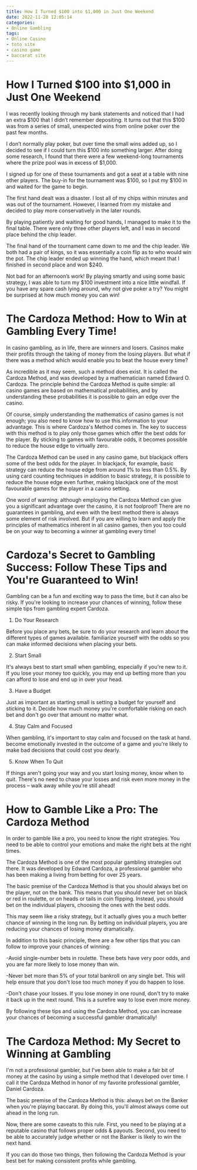 ```yaml
---
title: How I Turned $100 into $1,000 in Just One Weekend
date: 2022-11-28 12:05:14
categories:
- Online Gambling
tags:
- Online Casino
- toto site
- casino game
- baccarat site
---
```



#  How I Turned $100 into $1,000 in Just One Weekend

I was recently looking through my bank statements and noticed that I had an extra $100 that I didn’t remember depositing. It turns out that this $100 was from a series of small, unexpected wins from online poker over the past few months.

I don’t normally play poker, but over time the small wins added up, so I decided to see if I could turn this $100 into something larger. After doing some research, I found that there were a few weekend-long tournaments where the prize pool was in excess of $1,000.

I signed up for one of these tournaments and got a seat at a table with nine other players. The buy-in for the tournament was $100, so I put my $100 in and waited for the game to begin.

The first hand dealt was a disaster. I lost all of my chips within minutes and was out of the tournament. However, I learned from my mistake and decided to play more conservatively in the later rounds.

By playing patiently and waiting for good hands, I managed to make it to the final table. There were only three other players left, and I was in second place behind the chip leader.

The final hand of the tournament came down to me and the chip leader. We both had a pair of kings, so it was essentially a coin flip as to who would win the pot. The chip leader ended up winning the hand, which meant that I finished in second place and won $240.

Not bad for an afternoon’s work! By playing smartly and using some basic strategy, I was able to turn my $100 investment into a nice little windfall. If you have any spare cash lying around, why not give poker a try? You might be surprised at how much money you can win!

#  The Cardoza Method: How to Win at Gambling Every Time!

In casino gambling, as in life, there are winners and losers. Casinos make their profits through the taking of money from the losing players. But what if there was a method which would enable you to beat the house every time?

As incredible as it may seem, such a method does exist. It is called the Cardoza Method, and was developed by a mathematician named Edward O. Cardoza. The principle behind the Cardoza Method is quite simple: all casino games are based on mathematical probabilities, and by understanding these probabilities it is possible to gain an edge over the casino.

Of course, simply understanding the mathematics of casino games is not enough; you also need to know how to use this information to your advantage. This is where Cardoza's Method comes in. The key to success with this method is to play only those games which offer the best odds for the player. By sticking to games with favourable odds, it becomes possible to reduce the house edge to virtually zero.

The Cardoza Method can be used in any casino game, but blackjack offers some of the best odds for the player. In blackjack, for example, basic strategy can reduce the house edge from around 1% to less than 0.5%. By using card counting techniques in addition to basic strategy, it is possible to reduce the house edge even further, making blackjack one of the most favourable games for the player in a casino setting.

One word of warning: although employing the Cardoza Method can give you a significant advantage over the casino, it is not foolproof! There are no guarantees in gambling, and even with the best method there is always some element of risk involved. But if you are willing to learn and apply the principles of mathematics inherent in all casino games, then you too could be on your way to becoming a winner at gambling every time!

#  Cardoza's Secret to Gambling Success: Follow These Tips and You're Guaranteed to Win!

Gambling can be a fun and exciting way to pass the time, but it can also be risky. If you're looking to increase your chances of winning, follow these simple tips from gambling expert Cardoza.

1. Do Your Research

Before you place any bets, be sure to do your research and learn about the different types of games available. familiarize yourself with the odds so you can make informed decisions when placing your bets.

2. Start Small

It's always best to start small when gambling, especially if you're new to it. If you lose your money too quickly, you may end up betting more than you can afford to lose and end up in over your head.

3. Have a Budget

Just as important as starting small is setting a budget for yourself and sticking to it. Decide how much money you're comfortable risking on each bet and don't go over that amount no matter what.

4. Stay Calm and Focused

When gambling, it's important to stay calm and focused on the task at hand. become emotionally invested in the outcome of a game and you're likely to make bad decisions that could cost you dearly.


5. Know When To Quit

If things aren't going your way and you start losing money, know when to quit. There's no need to chase your losses and risk even more money in the process – walk away while you're still ahead!

#  How to Gamble Like a Pro: The Cardoza Method

In order to gamble like a pro, you need to know the right strategies. You need to be able to control your emotions and make the right bets at the right times.

The Cardoza Method is one of the most popular gambling strategies out there. It was developed by Edward Cardoza, a professional gambler who has been making a living from betting for over 25 years.

The basic premise of the Cardoza Method is that you should always bet on the player, not on the bank. This means that you should never bet on black or red in roulette, or on heads or tails in coin flipping. Instead, you should bet on the individual players, choosing the ones with the best odds.

This may seem like a risky strategy, but it actually gives you a much better chance of winning in the long run. By betting on individual players, you are reducing your chances of losing money dramatically.

In addition to this basic principle, there are a few other tips that you can follow to improve your chances of winning:

-Avoid single-number bets in roulette. These bets have very poor odds, and you are far more likely to lose money than win.

-Never bet more than 5% of your total bankroll on any single bet. This will help ensure that you don't lose too much money if you do happen to lose.

-Don't chase your losses. If you lose money in one round, don't try to make it back up in the next round. This is a surefire way to lose even more money.


By following these tips and using the Cardoza Method, you can increase your chances of becoming a successful gambler dramatically!

#  The Cardoza Method: My Secret to Winning at Gambling

I'm not a professional gambler, but I've been able to make a fair bit of money at the casino by using a simple method that I developed over time. I call it the Cardoza Method in honor of my favorite professional gambler, Daniel Cardoza.

The basic premise of the Cardoza Method is this: always bet on the Banker when you're playing baccarat. By doing this, you'll almost always come out ahead in the long run.

Now, there are some caveats to this rule. First, you need to be playing at a reputable casino that follows proper odds & payouts. Second, you need to be able to accurately judge whether or not the Banker is likely to win the next hand.

If you can do those two things, then following the Cardoza Method is your best bet for making consistent profits while gambling.